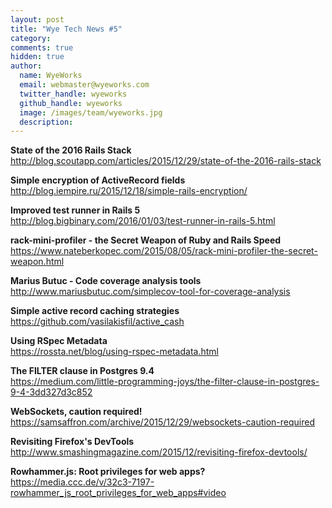 ```yaml
---
layout: post
title: "Wye Tech News #5"
category:
comments: true
hidden: true
author:
  name: WyeWorks
  email: webmaster@wyeworks.com
  twitter_handle: wyeworks
  github_handle: wyeworks
  image: /images/team/wyeworks.jpg
  description:
---
```


**State of the 2016 Rails Stack**<br/>
http://blog.scoutapp.com/articles/2015/12/29/state-of-the-2016-rails-stack

**Simple encryption of ActiveRecord fields**<br/>
http://blog.iempire.ru/2015/12/18/simple-rails-encryption/

**Improved test runner in Rails 5**<br/>
http://blog.bigbinary.com/2016/01/03/test-runner-in-rails-5.html

<!-- more -->

**rack-mini-profiler - the Secret Weapon of Ruby and Rails Speed**<br/>
https://www.nateberkopec.com/2015/08/05/rack-mini-profiler-the-secret-weapon.html

**Marius Butuc - Code coverage analysis tools**<br/>
http://www.mariusbutuc.com/simplecov-tool-for-coverage-analysis

**Simple active record caching strategies**<br/>
https://github.com/vasilakisfil/active_cash

**Using RSpec Metadata**<br/>
https://rossta.net/blog/using-rspec-metadata.html

**The FILTER clause in Postgres 9.4**<br/>
https://medium.com/little-programming-joys/the-filter-clause-in-postgres-9-4-3dd327d3c852

**WebSockets, caution required!**<br/>
https://samsaffron.com/archive/2015/12/29/websockets-caution-required

**Revisiting Firefox's DevTools**<br/>
http://www.smashingmagazine.com/2015/12/revisiting-firefox-devtools/

**Rowhammer.js: Root privileges for web apps?**<br/>
https://media.ccc.de/v/32c3-7197-rowhammer_js_root_privileges_for_web_apps#video
